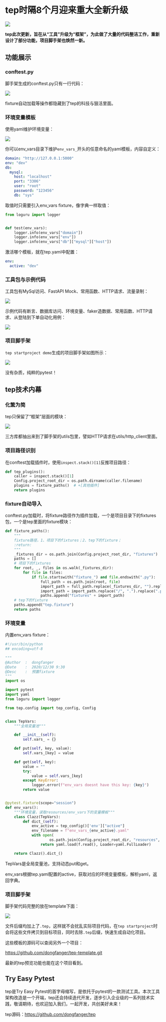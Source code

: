 # tep时隔8个月迎来重大全新升级
![](../wanggang.png)

**tep此次更新，旨在从“工具”升级为“框架”，为此做了大量的代码整洁工作，重新设计了部分功能，项目脚手架也焕然一新。**

## 功能展示

### conftest.py

脚手架生成的conftest.py只有一行代码：

![](000013-tep时隔8个月迎来重大全新升级/image-20221123203301306.png)

fixture自动加载等操作都隐藏到了tep的科技与狠活里面。

### 环境变量模板

使用yaml维护环境变量：

![](000013-tep时隔8个月迎来重大全新升级/image-20221123200019076.png)

你可以env_vars目录下维护`env_vars_`开头的任意命名的yaml模板，内容自定义：

```yaml
domain: "http://127.0.0.1:5000"
env: "dev"
db:
  mysql:
    host: "localhost"
    port: "3306"
    user: "root"
    password: "123456"
    db: "sys"
```

取值时只需要引入env_vars fixture，像字典一样取值：

```python
from loguru import logger


def test(env_vars):
    logger.info(env_vars["domain"])
    logger.info(env_vars["env"])
    logger.info(env_vars["db"]["mysql"]["host"])
```

激活哪个模板，就在tep.yaml中配置：

```yaml
env:
  active: "dev"
```

### 工具包与示例代码

工具包有MySql访问、FastAPI Mock、常用函数、HTTP请求、流量录制：

![](000013-tep时隔8个月迎来重大全新升级/image-20221123200458011.png)

示例代码有断言、数据库访问、环境变量、faker造数据、常用函数、HTTP请求、从登陆到下单自动化用例：

![](000013-tep时隔8个月迎来重大全新升级/image-20221123200604141.png)

### 项目脚手架

`tep startproject demo`生成的项目脚手架如图所示：

![](000013-tep时隔8个月迎来重大全新升级/image-20221123200759300.png)

没有杂质，纯粹的pytest！

## tep技术内幕

### 化繁为简

tep只保留了“框架”层面的模块：

![](000013-tep时隔8个月迎来重大全新升级/image-20221123200947812.png)

三方库都抽出来到了脚手架的utils包里，譬如HTTP请求在utils/http_client里面。

### 项目路径识别

在conftest加载插件时，使用`inspect.stack()[1]`反推项目路径：

```python
def tep_plugins():
    caller = inspect.stack()[1]
    Config.project_root_dir = os.path.dirname(caller.filename)
    plugins = fixture_paths()  # +[其他插件]
    return plugins
```

### fixture自动导入

conftest.py加载时，将fixture路径作为插件加载，一个是项目目录下的fixtures包，一个是tep里面的fixture模块：

```python
def fixture_paths():
    """
    fixture路径，1、项目下的fixtures；2、tep下的fixture；
    :return:
    """
    _fixtures_dir = os.path.join(Config.project_root_dir, "fixtures")
    paths = []
    # 项目下的fixtures
    for root, _, files in os.walk(_fixtures_dir):
        for file in files:
            if file.startswith("fixture_") and file.endswith(".py"):
                full_path = os.path.join(root, file)
                import_path = full_path.replace(_fixtures_dir, "").replace("\\", ".")
                import_path = import_path.replace("/", ".").replace(".py", "")
                paths.append("fixtures" + import_path)
    # tep下的fixture
    paths.append("tep.fixture")
    return paths
```

### 环境变量

内置env_vars fixture：

```python
#!/usr/bin/python
## encoding=utf-8

"""
@Author  :  dongfanger
@Date    :  2020/12/30 9:30
@Desc    :  预置fixture
"""
import os

import pytest
import yaml
from loguru import logger

from tep.config import tep_config, Config


class TepVars:
    """全局变量池"""

    def __init__(self):
        self.vars_ = {}

    def put(self, key, value):
        self.vars_[key] = value

    def get(self, key):
        value = ""
        try:
            value = self.vars_[key]
        except KeyError:
            logger.error(f"env_vars doesnt have this key: {key}")
        return value


@pytest.fixture(scope="session")
def env_vars():
    """环境变量，读取resources/env_vars下的变量模板"""
    class Clazz(TepVars):
        def dict_(self):
            env_active = tep_config()['env']["active"]
            env_filename = f"env_vars_{env_active}.yaml"
            with open(
                    os.path.join(Config.project_root_dir, "resources", "env_vars", env_filename)) as f:
                return yaml.load(f.read(), Loader=yaml.FullLoader)

    return Clazz().dict_()
```

TepVars是全局变量池，支持动态put和get。

env_vars根据tep.yaml配置的active，获取对应的环境变量模板，解析yaml，返回字典。

### 项目脚手架

脚手架代码完整的放在template下面：

![](000013-tep时隔8个月迎来重大全新升级/image-20221123202018589.png)

文件后缀均加上了`.tep`，这样就不会扰乱实际项目代码，在`tep startproject`时会将这些文件拷贝到目标项目，同时去除`.tep`后缀，快速生成自动化项目。

这些模板的源码可以查阅另外一个项目：

https://github.com/dongfanger/tep-template.git

最新的tep预览功能也能在这个项目看到。

## Try Easy Pytest

tep是Try Easy Pytest的首字母缩写，是依托于pytest的一款测试工具。本次工具架构改造是一个开端，tep还会持续迭代开发，逐步引入企业级的一系列技术实践，敬请期待，也欢迎加入我们，一起开发，共创美好未来！

tep源码：https://github.com/dongfanger/tep